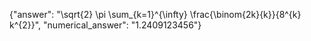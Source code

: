 {"answer": "\\sqrt{2} \\pi \\sum_{k=1}^{\\infty} \\frac{\\binom{2k}{k}}{8^{k} k^{2}}", "numerical_answer": "1.2409123456"}